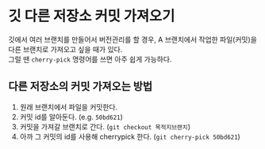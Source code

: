 # 깃 다른 저장소 커밋 가져오기

깃에서 여러 브랜치를 만들어서 버전관리를 할 경우, A 브랜치에서 작업한 파일(커밋)을 다른 브랜치로 가져오고 싶을 때가 있다.  
그럴 땐 `cherry-pick` 명령어를 쓰면 아주 쉽게 가능하다.

## 다른 저장소의 커밋 가져오는 방법

1. 원래 브랜치에서 파일을 커밋한다.
2. 커밋 id를 알아둔다. (e.g. `50bd621`)
3. 커밋을 가져갈 브랜치로 간다. (`git checkout 목적지브랜치`)
4. 아까 그 커밋의 id를 사용해 cherrypick 한다. (`git cherry-pick 50bd621`)
